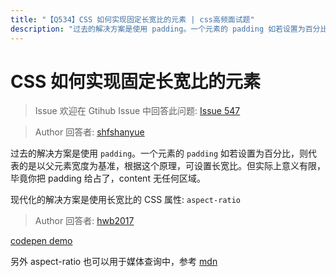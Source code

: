 ```yaml
---
title: "【Q534】CSS 如何实现固定长宽比的元素 | css高频面试题"
description: "过去的解决方案是使用 padding。一个元素的 padding 如若设置为百分比，则代表的是以父元素宽度为基准，根据这个原理，可设置长宽比。但实际上意义有限，毕竟你把 padding 给占了，content 无任何区域。现代化的解决方案是使用长宽比的 CSS 属性: aspect-ratio  字节跳动面试题、阿里腾讯面试题、美团小米面试题。"
---
```


# CSS 如何实现固定长宽比的元素

> Issue
> 欢迎在 Gtihub Issue 中回答此问题: [Issue 547](https://github.com/shfshanyue/Daily-Question/issues/547)

> Author
> 回答者: [shfshanyue](https://github.com/shfshanyue)

过去的解决方案是使用 `padding`。一个元素的 `padding` 如若设置为百分比，则代表的是以父元素宽度为基准，根据这个原理，可设置长宽比。但实际上意义有限，毕竟你把 padding 给占了，content 无任何区域。

现代化的解决方案是使用长宽比的 CSS 属性: `aspect-ratio`

> Author
> 回答者: [hwb2017](https://github.com/hwb2017)

[codepen demo](https://codepen.io/hwb2017/pen/qBXbmpq)

另外 aspect-ratio 也可以用于媒体查询中，参考 [mdn](https://developer.mozilla.org/zh-CN/docs/Web/CSS/@media/aspect-ratio)
